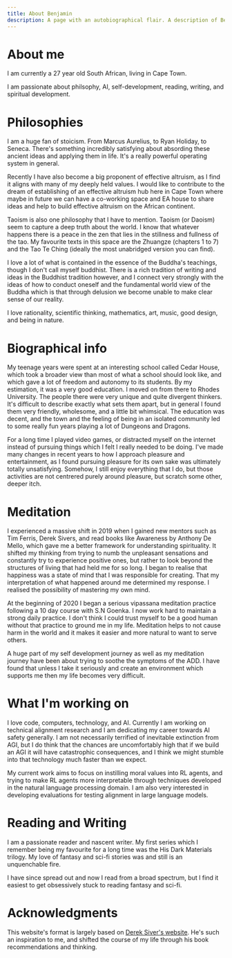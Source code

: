 ```yaml
---
title: About Benjamin
description: A page with an autobiographical flair. A description of Benjamin.
---
```


# About me 

I am currently a 27 year old South African, living in Cape Town.

I am passionate about philsophy, AI, self-development, reading, writing, and spiritual development. 

# Philosophies
I am a huge fan of stoicism. From Marcus Aurelius, to Ryan Holiday, to Seneca. There's something incredibly satisfying about absording these ancient ideas and applying them in life. It's a really powerful operating system in general.

Recently I have also become a big proponent of effective altruism, as I find it aligns with many of my deeply held values. I would like to contribute to the dream of establishing of an effective altruism hub here in Cape Town where maybe in future we can have a co-working space and EA house to share ideas and help to build effective altruism on the African continent.

Taoism is also one philosophy that I have to mention. Taoism (or Daoism) seem to capture a deep truth about the world. I know that whatever happens there is a peace in the zen that lies in the stillness and fullness of the tao. My favourite texts in this space are the Zhuangze (chapters 1 to 7) and the Tao Te Ching (ideally the most unabridged version you can find).

I love a lot of what is contained in the essence of the Buddha's teachings, though I don't call myself buddhist. There is a rich tradition of writing and ideas in the Buddhist tradition however, and I connect very strongly with the ideas of how to conduct oneself and the fundamental world view of the Buddha which is that through delusion we become unable to make clear sense of our reality.

I love rationality, scientific thinking, mathematics, art, music, good design, and being in nature.

# Biographical info

My teenage years were spent at an interesting school called Cedar House, which took a broader view than most of what a school should look like, and which gave a lot of freedom and autonomy to its students. By my estimation, it was a very good education. I moved on from there to Rhodes University. The people there were very unique and quite divergent thinkers. It's difficult to describe exactly what sets them apart, but in general I found them very friendly, wholesome, and a little bit whimsical. The education was decent, and the town and the feeling of being in an isolated community led to some really fun years playing a lot of Dungeons and Dragons.

For a long time I played video games, or distracted myself on the internet instead of pursuing things which I felt I really needed to be doing. I've made many changes in recent years to how I approach pleasure and entertainment, as I found pursuing pleasure for its own sake was ultimately totally unsatisfying. Somehow, I still enjoy everything that I do, but those activities are not centrered purely around pleasure, but scratch some other, deeper itch.

# Meditation

 I experienced a massive shift in 2019 when I gained new mentors such as Tim Ferris, Derek Sivers, and read books like Awareness by Anthony De Mello, which gave me a better framework for understanding spirituality. It shifted my thinking from trying to numb the unpleasant sensations and constantly try to experience positive ones, but rather to look beyond the structures of living that had held me for so long. I began to realise that happiness was a state of mind that I was responsible for creating. That my interpretation of what happened around me determined my response. I realised the possibility of mastering my own mind.
 

At the beginning of 2020 I began a serious vipassana meditation practice following a 10 day course with S.N Goenka. I now work hard to maintain a strong daily practice. I don't think I could trust myself to be a good human without that practice to ground me in my life. Meditation helps to not cause harm in the world and it makes it easier and more natural to want to serve others. 

A huge part of my self development journey as well as my meditation journey have been about trying to soothe the symptoms of the ADD. I have found that unless I take it seriously and create an environment which supports me then my life becomes very difficult.

# What I'm working on
I love code, computers, technology, and AI. Currently I am working on technical alignment research and I am dedicating my career towards AI safety generally. I am not necessarily terrified of inevitable extinction from AGI, but I do think that the chances are uncomfortably high that if we build an AGI it will have catastrophic consequences, and I think we might stumble into that technology much faster than we expect. 

My current work aims to focus on instilling moral values into RL agents, and trying to make RL agents more interpretable through techniques developed in the natural language processing domain. I am also very interested in developing evaluations for testing alignment in large language models.

# Reading and Writing
I am a passionate reader and nascent writer. My first series which I remember being my favourite for a long time was the His Dark Materials trilogy. My love of fantasy and sci-fi stories was and still is an unquenchable fire. 

I have since spread out and now I read from a broad spectrum, but I find it easiest to get obsessively stuck to reading fantasy and sci-fi.

# Acknowledgments
This website's format is largely based on [Derek Siver's website](https://sive.rs/). He's such an inspiration to me, and shifted the course of my life through his book recommendations and thinking. 
